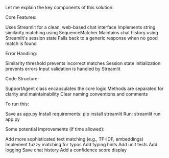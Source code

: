 Let me explain the key components of this solution:

Core Features:


Uses Streamlit for a clean, web-based chat interface
Implements string similarity matching using SequenceMatcher
Maintains chat history using Streamlit's session state
Falls back to a generic response when no good match is found


Error Handling:


Similarity threshold prevents incorrect matches
Session state initialization prevents errors
Input validation is handled by Streamlit


Code Structure:


SupportAgent class encapsulates the core logic
Methods are separated for clarity and maintainability
Clear naming conventions and comments

To run this:

Save as app.py
Install requirements: pip install streamlit
Run: streamlit run app.py

Some potential improvements (if time allowed):

Add more sophisticated text matching (e.g., TF-IDF, embeddings)
Implement fuzzy matching for typos
Add typing hints
Add unit tests
Add logging
Save chat history
Add a confidence score display
